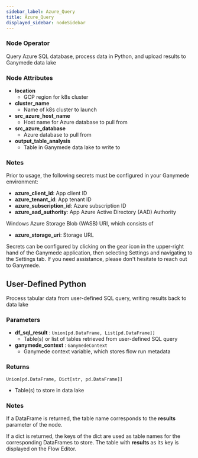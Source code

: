 ```yaml
---
sidebar_label: Azure_Query
title: Azure_Query
displayed_sidebar: nodeSidebar
---
```


### Node Operator
Query Azure SQL database, process data in Python, and upload results to Ganymede data lake


### Node Attributes
- **location**
  - GCP region for k8s cluster
- **cluster_name**
  - Name of k8s cluster to launch
- **src_azure_host_name**
  - Host name for Azure database to pull from
- **src_azure_database**
  - Azure database to pull from
- **output_table_analysis**
  - Table in Ganymede data lake to write to


### Notes
Prior to usage, the following secrets must be configured in your Ganymede environment:
- **azure_client_id**: App client ID
- **azure_tenant_id**: App tenant ID
- **azure_subscription_id**: Azure subscription ID
- **azure_aad_authority**: App Azure Active Directory (AAD) Authority

Windows Azure Storage Blob (WASB) URI, which consists of
- **azure_storage_uri**: Storage URL

Secrets can be configured by clicking on the gear icon in the upper-right hand of the Ganymede
application, then selecting Settings and navigating to the Settings tab.  If you need
assistance, please don't hesitate to reach out to Ganymede.
## User-Defined Python
Process tabular data from user-defined SQL query, writing results back to data lake


### Parameters
- **df_sql_result** : `Union[pd.DataFrame, List[pd.DataFrame]]`
    - Table(s) or list of tables retrieved from user-defined SQL query
- **ganymede_context** : `GanymedeContext`
    - Ganymede context variable, which stores flow run metadata


### Returns
`Union[pd.DataFrame, Dict[str, pd.DataFrame]]`
  - Table(s) to store in data lake


### Notes
If a DataFrame is returned, the table name corresponds to the **results** parameter of the node.

If a dict is returned, the keys of the dict are used as table names for the corresponding
DataFrames to store.  The table with **results** as its key is displayed on the Flow Editor.